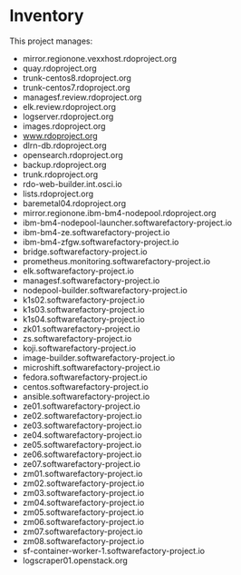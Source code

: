 # Inventory

This project manages:

* mirror.regionone.vexxhost.rdoproject.org
* quay.rdoproject.org
* trunk-centos8.rdoproject.org
* trunk-centos7.rdoproject.org
* managesf.review.rdoproject.org
* elk.review.rdoproject.org
* logserver.rdoproject.org
* images.rdoproject.org
* www.rdoproject.org
* dlrn-db.rdoproject.org
* opensearch.rdoproject.org
* backup.rdoproject.org
* trunk.rdoproject.org
* rdo-web-builder.int.osci.io
* lists.rdoproject.org
* baremetal04.rdoproject.org
* mirror.regionone.ibm-bm4-nodepool.rdoproject.org
* ibm-bm4-nodepool-launcher.softwarefactory-project.io
* ibm-bm4-ze.softwarefactory-project.io
* ibm-bm4-zfgw.softwarefactory-project.io
* bridge.softwarefactory-project.io
* prometheus.monitoring.softwarefactory-project.io
* elk.softwarefactory-project.io
* managesf.softwarefactory-project.io
* nodepool-builder.softwarefactory-project.io
* k1s02.softwarefactory-project.io
* k1s03.softwarefactory-project.io
* k1s04.softwarefactory-project.io
* zk01.softwarefactory-project.io
* zs.softwarefactory-project.io
* koji.softwarefactory-project.io
* image-builder.softwarefactory-project.io
* microshift.softwarefactory-project.io
* fedora.softwarefactory-project.io
* centos.softwarefactory-project.io
* ansible.softwarefactory-project.io
* ze01.softwarefactory-project.io
* ze02.softwarefactory-project.io
* ze03.softwarefactory-project.io
* ze04.softwarefactory-project.io
* ze05.softwarefactory-project.io
* ze06.softwarefactory-project.io
* ze07.softwarefactory-project.io
* zm01.softwarefactory-project.io
* zm02.softwarefactory-project.io
* zm03.softwarefactory-project.io
* zm04.softwarefactory-project.io
* zm05.softwarefactory-project.io
* zm06.softwarefactory-project.io
* zm07.softwarefactory-project.io
* zm08.softwarefactory-project.io
* sf-container-worker-1.softwarefactory-project.io
* logscraper01.openstack.org

